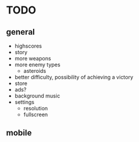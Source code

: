 # TODO
## general
* highscores
* story
* more weapons
* more enemy types
    * asteroids
* better difficulty, possibility of achieving a victory
* store
* ads?
* background music
* settings
    * resolution
    * fullscreen

## mobile
